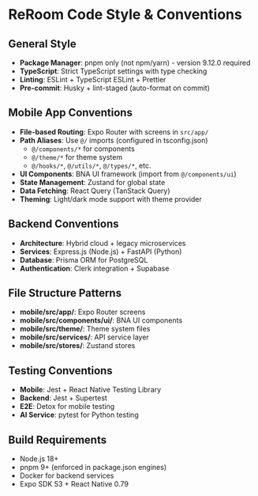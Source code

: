 # ReRoom Code Style & Conventions

## General Style
- **Package Manager**: pnpm only (not npm/yarn) - version 9.12.0 required
- **TypeScript**: Strict TypeScript settings with type checking
- **Linting**: ESLint + TypeScript ESLint + Prettier
- **Pre-commit**: Husky + lint-staged (auto-format on commit)

## Mobile App Conventions
- **File-based Routing**: Expo Router with screens in `src/app/`
- **Path Aliases**: Use `@/` imports (configured in tsconfig.json)
  - `@/components/*` for components
  - `@/theme/*` for theme system
  - `@/hooks/*`, `@/utils/*`, `@/types/*`, etc.
- **UI Components**: BNA UI framework (import from `@/components/ui`)
- **State Management**: Zustand for global state
- **Data Fetching**: React Query (TanStack Query)
- **Theming**: Light/dark mode support with theme provider

## Backend Conventions
- **Architecture**: Hybrid cloud + legacy microservices
- **Services**: Express.js (Node.js) + FastAPI (Python)
- **Database**: Prisma ORM for PostgreSQL
- **Authentication**: Clerk integration + Supabase

## File Structure Patterns
- **mobile/src/app/**: Expo Router screens
- **mobile/src/components/ui/**: BNA UI components
- **mobile/src/theme/**: Theme system files
- **mobile/src/services/**: API service layer
- **mobile/src/stores/**: Zustand stores

## Testing Conventions
- **Mobile**: Jest + React Native Testing Library
- **Backend**: Jest + Supertest
- **E2E**: Detox for mobile testing
- **AI Service**: pytest for Python testing

## Build Requirements
- Node.js 18+
- pnpm 9+ (enforced in package.json engines)
- Docker for backend services
- Expo SDK 53 + React Native 0.79